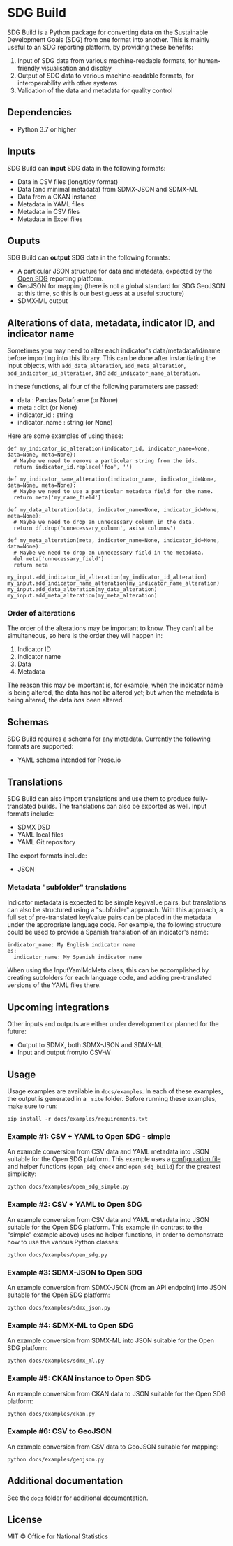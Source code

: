 # SDG Build

SDG Build is a Python package for converting data on the Sustainable Development Goals (SDG) from one format into another. This is mainly useful to an SDG reporting platform, by providing these benefits:

1. Input of SDG data from various machine-readable formats, for human-friendly visualisation and display
2. Output of SDG data to various machine-readable formats, for interoperability with other systems
3. Validation of the data and metadata for quality control

## Dependencies

* Python 3.7 or higher

## Inputs

SDG Build can **input** SDG data in the following formats:

* Data in CSV files (long/tidy format)
* Data (and minimal metadata) from SDMX-JSON and SDMX-ML
* Data from a CKAN instance
* Metadata in YAML files
* Metadata in CSV files
* Metadata in Excel files

## Ouputs

SDG Build can **output** SDG data in the following formats:

* A particular JSON structure for data and metadata, expected by the [Open SDG](https://open-sdg.org) reporting platform.
* GeoJSON for mapping (there is not a global standard for SDG GeoJSON at this time, so this is our best guess at a useful structure)
* SDMX-ML output

## Alterations of data, metadata, indicator ID, and indicator name

Sometimes you may need to alter each indicator's data/metadata/id/name before importing into this library. This can be done after instantiating the input objects, with `add_data_alteration`, `add_meta_alteration`, `add_indicator_id_alteration`, and
`add_indicator_name_alteration`.

In these functions, all four of the following parameters are passed:

* data : Pandas Dataframe (or None)
* meta : dict (or None)
* indicator_id : string
* indicator_name : string (or None)

Here are some examples of using these:

```
def my_indicator_id_alteration(indicator_id, indicator_name=None, data=None, meta=None):
  # Maybe we need to remove a particular string from the ids.
  return indicator_id.replace('foo', '')

def my_indicator_name_alteration(indicator_name, indicator_id=None, data=None, meta=None):
  # Maybe we need to use a particular metadata field for the name.
  return meta['my_name_field']

def my_data_alteration(data, indicator_name=None, indicator_id=None, meta=None):
  # Maybe we need to drop an unnecessary column in the data.
  return df.drop('unnecessary_column', axis='columns')

def my_meta_alteration(meta, indicator_name=None, indicator_id=None, data=None):
  # Maybe we need to drop an unnecessary field in the metadata.
  del meta['unnecessary_field']
  return meta

my_input.add_indicator_id_alteration(my_indicator_id_alteration)
my_input.add_indicator_name_alteration(my_indicator_name_alteration)
my_input.add_data_alteration(my_data_alteration)
my_input.add_meta_alteration(my_meta_alteration)
```

### Order of alterations

The order of the alterations may be important to know. They can't all be simultaneous, so here is the order they will happen in:

1. Indicator ID
2. Indicator name
3. Data
4. Metadata

The reason this may be important is, for example, when the indicator name is being altered, the data has not be altered yet; but when the metadata is being altered, the data *has* been altered.

## Schemas

SDG Build requires a schema for any metadata. Currently the following formats are supported:

* YAML schema intended for Prose.io

## Translations

SDG Build can also import translations and use them to produce fully-translated builds. The translations can also be exported as well. Input formats include:

* SDMX DSD
* YAML local files
* YAML Git repository

The export formats include:

* JSON

### Metadata "subfolder" translations

Indicator metadata is expected to be simple key/value pairs, but translations can also be structured using a "subfolder" approach. With this approach, a full set of pre-translated key/value pairs can be placed in the metadata under the appropriate language code. For example, the following structure could be used to provide a Spanish translation of an indicator's name:

```
indicator_name: My English indicator name
es:
  indicator_name: My Spanish indicator name
```

When using the InputYamlMdMeta class, this can be accomplished by creating subfolders for each language code, and adding pre-translated versions of the YAML files there.

## Upcoming integrations

Other inputs and outputs are either under development or planned for the future:

* Output to SDMX, both SDMX-JSON and SDMX-ML
* Input and output from/to CSV-W

## Usage

Usage examples are available in `docs/examples`. In each of these examples, the output is generated in a `_site` folder. Before running these examples, make sure to run:

```
pip install -r docs/examples/requirements.txt
```

### Example #1: CSV + YAML to Open SDG - simple

An example conversion from CSV data and YAML metadata into JSON suitable for the Open SDG platform. This example uses a [configuration file](https://github.com/open-sdg/sdg-build/blob/master/docs/examples/open_sdg_config.yml) and helper functions (`open_sdg_check` and `open_sdg_build`) for the greatest simplicity:

```
python docs/examples/open_sdg_simple.py
```

### Example #2: CSV + YAML to Open SDG

An example conversion from CSV data and YAML metadata into JSON suitable for the Open SDG platform. This example (in contrast to the "simple" example above) uses no helper functions, in order to demonstrate how to use the various Python classes:

```
python docs/examples/open_sdg.py
```

### Example #3: SDMX-JSON to Open SDG

An example conversion from SDMX-JSON (from an API endpoint) into JSON suitable for the Open SDG platform:

```
python docs/examples/sdmx_json.py
```

### Example #4: SDMX-ML to Open SDG

An example conversion from SDMX-ML into JSON suitable for the Open SDG platform:

```
python docs/examples/sdmx_ml.py
```

### Example #5: CKAN instance to Open SDG

An example conversion from CKAN data to JSON suitable for the Open SDG platform:

```
python docs/examples/ckan.py
```

### Example #6: CSV to GeoJSON

An example conversion from CSV data to GeoJSON suitable for mapping:

```
python docs/examples/geojson.py
```

## Additional documentation

See the `docs` folder for additional documentation.

## License

MIT © Office for National Statistics
